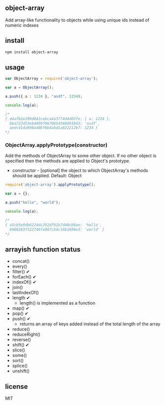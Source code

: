 object-array
------------

Add array-like functionality to objects while using unique ids instead of numeric indexes

install
-------

```sh
npm install object-array
```

usage
-----

```js
var ObjectArray = require('object-array');

var a = ObjectArray();

a.push({ a : 1234 }, "asdf", 1234);

console.log(a);

/*
{ d4afb2e299d042cebca4a3774d4d037e: { a: 1234 },
  bba722d53ebd499f9670654568903843: 'asdf',
  aedc41da998a40bfbb4abd1a822212b7: 1234 }
*/
```

### ObjectArray.applyPrototype(constructor)

Add the methods of ObjectArray to some other object. If no other
object is specified then the methods are applied to Object's prototype.

* constructor - [optional] the object to which ObjectArray's methods 
	should be applied. Default: Object

```js
require('object-array').applyPrototype();

var a = {};

a.push("hello", "world");

console.log(a);

/*
{ a5cb5e9db6224dc292d791b7d40cb0ae: 'hello',
  b909283f322746fa907cb4c16b1806e3: 'world' }
*/
```

arrayish function status
------------------------

* concat()
* every()
* filter() ✔
* forEach() ✔ 
* indexOf() ✔
* join()
* lastIndexOf()
* length ✔
	* length() is implemented as a function
* map() ✔
* pop() ✔
* push() ✔
	* returns an array of keys added instead of the total length of the array
* reduce()
* reduceRight()
* reverse()
* shift() ✔
* slice()
* some()
* sort()
* splice()
* unshift()

license
-------

MIT
